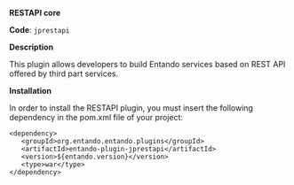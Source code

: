 **RESTAPI core**

**Code**: ```jprestapi```

**Description**

This plugin allows developers to build Entando services based on REST API offered by third part services.

**Installation**

In order to install the RESTAPI plugin, you must insert the following dependency in the pom.xml file of your project:

```
<dependency>
   <groupId>org.entando.entando.plugins</groupId>
   <artifactId>entando-plugin-jprestapi</artifactId>
   <version>${entando.version}</version>
   <type>war</type>
</dependency>
```